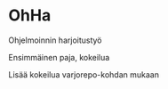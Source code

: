 OhHa
====

Ohjelmoinnin harjoitustyö

Ensimmäinen paja, kokeilua

Lisää kokeilua varjorepo-kohdan mukaan
